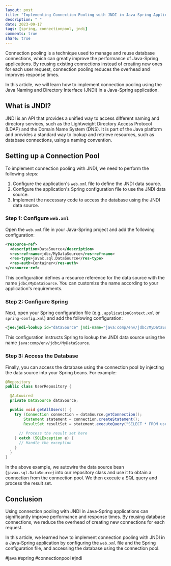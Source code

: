 ```yaml
---
layout: post
title: "Implementing Connection Pooling with JNDI in Java-Spring Applications"
description: " "
date: 2023-09-17
tags: [spring, connectionpool, jndi]
comments: true
share: true
---
```


Connection pooling is a technique used to manage and reuse database connections, which can greatly improve the performance of Java-Spring applications. By reusing existing connections instead of creating new ones for each user request, connection pooling reduces the overhead and improves response times.

In this article, we will learn how to implement connection pooling using the Java Naming and Directory Interface (JNDI) in a Java-Spring application.

## What is JNDI?

JNDI is an API that provides a unified way to access different naming and directory services, such as the Lightweight Directory Access Protocol (LDAP) and the Domain Name System (DNS). It is part of the Java platform and provides a standard way to lookup and retrieve resources, such as database connections, using a naming convention.

## Setting up a Connection Pool

To implement connection pooling with JNDI, we need to perform the following steps:

1. Configure the application's `web.xml` file to define the JNDI data source.
2. Configure the application's Spring configuration file to use the JNDI data source.
3. Implement the necessary code to access the database using the JNDI data source.

### Step 1: Configure `web.xml`

Open the `web.xml` file in your Java-Spring project and add the following configuration:

```xml
<resource-ref>
  <description>DataSource</description>
  <res-ref-name>jdbc/MyDataSource</res-ref-name>
  <res-type>javax.sql.DataSource</res-type>
  <res-auth>Container</res-auth>
</resource-ref>
```

This configuration defines a resource reference for the data source with the name `jdbc/MyDataSource`. You can customize the name according to your application's requirements.

### Step 2: Configure Spring

Next, open your Spring configuration file (e.g., `applicationContext.xml` or `spring-config.xml`) and add the following configuration:

```xml
<jee:jndi-lookup id="dataSource" jndi-name="java:comp/env/jdbc/MyDataSource" />
```

This configuration instructs Spring to lookup the JNDI data source using the name `java:comp/env/jdbc/MyDataSource`.

### Step 3: Access the Database

Finally, you can access the database using the connection pool by injecting the data source into your Spring beans. For example:

```java
@Repository
public class UserRepository {

  @Autowired
  private DataSource dataSource;

  public void getAllUsers() {
    try (Connection connection = dataSource.getConnection();
        Statement statement = connection.createStatement();
        ResultSet resultSet = statement.executeQuery("SELECT * FROM users")) {
        
      // Process the result set here
    } catch (SQLException e) {
      // Handle the exception
    }
  }
}
```

In the above example, we autowire the data source bean (`javax.sql.DataSource`) into our repository class and use it to obtain a connection from the connection pool. We then execute a SQL query and process the result set.

## Conclusion

Using connection pooling with JNDI in Java-Spring applications can significantly improve performance and response times. By reusing database connections, we reduce the overhead of creating new connections for each request.

In this article, we learned how to implement connection pooling with JNDI in a Java-Spring application by configuring the `web.xml` file and the Spring configuration file, and accessing the database using the connection pool.

#java #spring #connectionpool #jndi